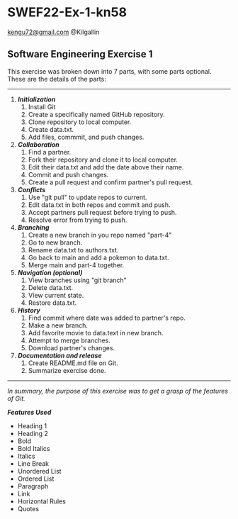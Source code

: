 # SWEF22-Ex-1-kn58
<kengu72@gmail.com>
@Kilgallin

## **Software Engineering** Exercise 1

This exercise was broken down into 7 parts, with some parts optional.
These are the details of the parts:

---

1. ***Initialization***
    1. Install Git
    2. Create a specifically named GitHub repository.
    3. Clone repository to local computer.
    4. Create data.txt.
    5. Add files, commmit, and push changes.
2. ***Collaboration***
    1. Find a partner.
    2. Fork their repository and clone it to local computer.
    3. Edit their data.txt and add the date above their name.
    4. Commit and push changes.
    5. Create a pull request and confirm partner's pull request.
3. ***Conflicts***
    1. Use "git pull" to update repos to current.
    2. Edit data.txt in both repos and commit and push.
    3. Accept partners pull request before trying to push.
    4. Resolve error from trying to push.
4. ***Branching***
    1. Create a new branch in you repo named "part-4"
    2. Go to new branch.
    3. Rename data.txt to authors.txt.
    4. Go back to main and add a pokemon to data.txt.
    5. Merge main and part-4 together.
5. ***Navigation (optional)***
    1. View branches using "git branch"
    2. Delete data.txt.
    3. View current state.
    4. Restore data.txt.
6. ***History***
    1. Find commit where date was added to partner's repo.
    2. Make a new branch.
    3. Add favorite movie to data.text in new branch.
    4. Attempt to merge branches.
    5. Download partner's changes.
7. ***Documentation and release***
    1. Create README.md file on Git.
    2. Summarize exercise done.

---

*In summary, the purpose of this exercise was to get a grasp of the features of Git.*

***Features Used***
- Heading 1
- Heading 2
- Bold
- Bold Italics
- Italics
- Line Break
- Unordered List
- Ordered List
- Paragraph
- Link
- Horizontal Rules
- Quotes
